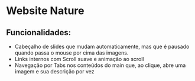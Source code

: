 # Website Nature

## Funcionalidades: 
* Cabeçalho de slides que mudam automaticamente, mas que é pausado quando passa o mouse por cima das imagens.
* Links internos com Scroll suave e animação ao scroll
* Navegação por Tabs nos conteúdos do main que, ao clique, abre uma imagem e sua descrição por vez
